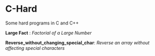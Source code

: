 # C-Hard
Some hard programs in C and C++

__Large Fact__ : _Factorial of a Large Number_

__Reverse_without_changing_special_char__:
    _Reverse an array without affecting special characters_
